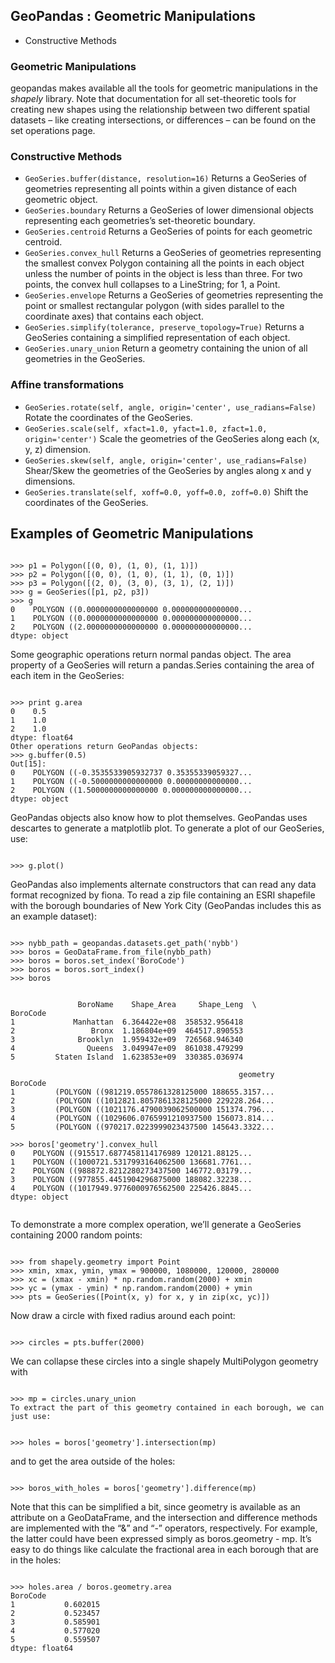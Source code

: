 ## GeoPandas : Geometric Manipulations
* Constructive Methods

### Geometric Manipulations
geopandas makes available all the tools for geometric manipulations in the *shapely* library.
Note that documentation for all set-theoretic tools for creating new shapes using the relationship between two different spatial datasets – like creating intersections, or differences – can be found on the set operations page.

### Constructive Methods
* ``GeoSeries.buffer(distance, resolution=16)`` 
Returns a GeoSeries of geometries representing all points within a given distance of each geometric object.
* ``GeoSeries.boundary`` 
Returns a GeoSeries of lower dimensional objects representing each geometries’s set-theoretic boundary.
* ``GeoSeries.centroid`` 
Returns a GeoSeries of points for each geometric centroid.
* ``GeoSeries.convex_hull`` 
Returns a GeoSeries of geometries representing the smallest convex Polygon containing all the points in each object unless the number of points in the object is less than three. For two points, the convex hull collapses to a LineString; for 1, a Point.
* ``GeoSeries.envelope`` 
Returns a GeoSeries of geometries representing the point or smallest rectangular polygon (with sides parallel to the coordinate axes) that contains each object.
* ``GeoSeries.simplify(tolerance, preserve_topology=True)`` 
Returns a GeoSeries containing a simplified representation of each object.
* ``GeoSeries.unary_union``
Return a geometry containing the union of all geometries in the GeoSeries.

### Affine transformations
* ``GeoSeries.rotate(self, angle, origin='center', use_radians=False)`` 
Rotate the coordinates of the GeoSeries.
* ``GeoSeries.scale(self, xfact=1.0, yfact=1.0, zfact=1.0, origin='center')`` 
Scale the geometries of the GeoSeries along each (x, y, z) dimension.
* ``GeoSeries.skew(self, angle, origin='center', use_radians=False)`` 
Shear/Skew the geometries of the GeoSeries by angles along x and y dimensions.
* ``GeoSeries.translate(self, xoff=0.0, yoff=0.0, zoff=0.0)`` 
Shift the coordinates of the GeoSeries.

## Examples of Geometric Manipulations
<pre><code>
>>> p1 = Polygon([(0, 0), (1, 0), (1, 1)])
>>> p2 = Polygon([(0, 0), (1, 0), (1, 1), (0, 1)])
>>> p3 = Polygon([(2, 0), (3, 0), (3, 1), (2, 1)])
>>> g = GeoSeries([p1, p2, p3])
>>> g
0    POLYGON ((0.0000000000000000 0.000000000000000...
1    POLYGON ((0.0000000000000000 0.000000000000000...
2    POLYGON ((2.0000000000000000 0.000000000000000...
dtype: object
</code></pre>

Some geographic operations return normal pandas object. The area property of a GeoSeries will return a pandas.Series containing the area of each item in the GeoSeries:
<pre><code>
>>> print g.area
0    0.5
1    1.0
2    1.0
dtype: float64
Other operations return GeoPandas objects:
>>> g.buffer(0.5)
Out[15]:
0    POLYGON ((-0.3535533905932737 0.35355339059327...
1    POLYGON ((-0.5000000000000000 0.00000000000000...
2    POLYGON ((1.5000000000000000 0.000000000000000...
dtype: object
</code></pre> 
GeoPandas objects also know how to plot themselves. GeoPandas uses descartes to generate a matplotlib plot. To generate a plot of our GeoSeries, use:
<pre><code>
>>> g.plot()
</code></pre>
GeoPandas also implements alternate constructors that can read any data format recognized by fiona. To read a zip file containing an ESRI shapefile with the borough boundaries of New York City (GeoPandas includes this as an example dataset):
<pre><code>
>>> nybb_path = geopandas.datasets.get_path('nybb')
>>> boros = GeoDataFrame.from_file(nybb_path)
>>> boros = boros.set_index('BoroCode')
>>> boros = boros.sort_index()
>>> boros
</code></pre>

<pre><code>
               BoroName    Shape_Area     Shape_Leng  \
BoroCode
1             Manhattan  6.364422e+08  358532.956418
2                 Bronx  1.186804e+09  464517.890553
3              Brooklyn  1.959432e+09  726568.946340
4                Queens  3.049947e+09  861038.479299
5         Staten Island  1.623853e+09  330385.036974

                                                   geometry
BoroCode
1         (POLYGON ((981219.0557861328125000 188655.3157...
2         (POLYGON ((1012821.8057861328125000 229228.264...
3         (POLYGON ((1021176.4790039062500000 151374.796...
4         (POLYGON ((1029606.0765991210937500 156073.814...
5         (POLYGON ((970217.0223999023437500 145643.3322...
 
>>> boros['geometry'].convex_hull
0    POLYGON ((915517.6877458114176989 120121.88125...
1    POLYGON ((1000721.5317993164062500 136681.7761...
2    POLYGON ((988872.8212280273437500 146772.03179...
3    POLYGON ((977855.4451904296875000 188082.32238...
4    POLYGON ((1017949.9776000976562500 225426.8845...
dtype: object

</code></pre> 
To demonstrate a more complex operation, we’ll generate a GeoSeries containing 2000 random points:
<pre><code>
>>> from shapely.geometry import Point
>>> xmin, xmax, ymin, ymax = 900000, 1080000, 120000, 280000
>>> xc = (xmax - xmin) * np.random.random(2000) + xmin
>>> yc = (ymax - ymin) * np.random.random(2000) + ymin
>>> pts = GeoSeries([Point(x, y) for x, y in zip(xc, yc)])
</code></pre>
Now draw a circle with fixed radius around each point:
<pre><code>
>>> circles = pts.buffer(2000)
</code></pre>
We can collapse these circles into a single shapely MultiPolygon geometry with
<pre><code>
>>> mp = circles.unary_union
To extract the part of this geometry contained in each borough, we can just use:
</code></pre>
<pre><code>
>>> holes = boros['geometry'].intersection(mp)
</code></pre>

and to get the area outside of the holes:
<pre><code>
>>> boros_with_holes = boros['geometry'].difference(mp)
</code></pre>

Note that this can be simplified a bit, since geometry is available as an attribute on a GeoDataFrame, and the intersection and difference methods are implemented with the “&” and “-” operators, respectively. For example, the latter could have been expressed simply as boros.geometry - mp.
It’s easy to do things like calculate the fractional area in each borough that are in the holes:
<pre><code>
>>> holes.area / boros.geometry.area
BoroCode
1           0.602015
2           0.523457
3           0.585901
4           0.577020
5           0.559507
dtype: float64
</code></pre>

